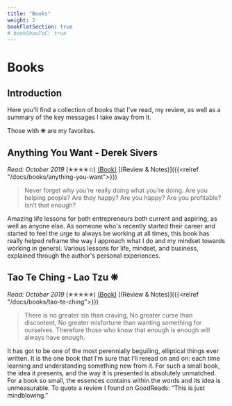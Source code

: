 ```yaml
---
title: "Books"
weight: 2
bookFlatSection: true
# bookShowToC: true
---
```


# Books

## Introduction

Here you'll find a collection of books that I've read, my review, as well as a summary of the key messages I take away from it. 

Those with ❋ are my favorites.

## Anything You Want - Derek Sivers

*Read: October 2019* (✭✭✭✭✩) [(Book)](https://amzn.to/32mguHI) [(Review & Notes)]({{<relref "/docs/books/anything-you-want">}})

> Never forget why you’re really doing what you’re doing. Are you helping people? Are they happy? Are you happy? Are you profitable? Isn’t that enough?

Amazing life lessons for both entrepreneurs both current and aspiring, as well as anyone else. As someone who's recently started their career and started to feel the urge to always be working at all times, this book has really helped reframe the way I approach what I do and my mindset towards working in general. Various lessons for life, mindset, and business, explained through the author's personal experiences.

## Tao Te Ching - Lao Tzu ❋

*Read: October 2019* (✭✭✭✭✭) [(Book)](https://amzn.to/32qgbfd) [(Review & Notes)]({{<relref "/docs/books/tao-te-ching">}})

> There is no greater sin than craving, No greater curse than discontent, No greater misfortune than wanting something for ourselves. Therefore those who know that enough is enough will always have enough.

It has got to be one of the most perennially beguiling, elliptical things ever written. It is the one book that I’m sure that I’ll reread on and on: each time learning and understanding something new from it. For such a small book, the idea it presents, and the way it is presented is absolutely unmatched. For a book so small, the essences contains within the words and its idea is unmeasurable. To quote a review I found on GoodReads: “This is just mindblowing.”

